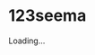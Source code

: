 # 123seema
<!DOCTYPE html>
<html>
<head>
<meta http-equiv="X-UA-Compatible" content="IE=edge">
<meta charset="UTF-8">
<title>Dash</title>
<link rel="icon" type="image/x-icon" href="/self-driving/_favicon.ico?v=1.20.0">
<link rel="stylesheet" href="/self-driving/_dash-component-suites/dash_design_kit/normalize.v1_5_4m1620758006.css">
<link rel="stylesheet" href="/self-driving/_dash-component-suites/dash_design_kit/base.v1_5_4m1620758006.css">
<link rel="stylesheet" href="/self-driving/_dash-component-suites/dash_design_kit/dashboard.v1_5_4m1620758006.css">
<link rel="stylesheet" href="/self-driving/_dash-component-suites/dash_design_kit/report.v1_5_4m1620758006.css">
<link rel="stylesheet" href="/self-driving/_dash-component-suites/dash_design_kit/fonts.v1_5_4m1620758006.css">
<link rel="stylesheet" href="/self-driving/_dash-component-suites/dash_design_kit/fa-all.v1_5_4m1620758006.css">
<link rel="stylesheet" href="/self-driving/_dash-component-suites/dash_design_kit/menu.v1_5_4m1620758006.css">
<link rel="stylesheet" href="/self-driving/_dash-component-suites/dash_design_kit/datacard.v1_5_4m1620758006.css">
<script>(function(w,d,s,l,i){w[l]=w[l]||[];w[l].push({'gtm.start':new Date().getTime(),event:'gtm.js'});var f=d.getElementsByTagName(s)[0],j=d.createElement(s),dl=l!='dataLayer'?'&l='+l:'';j.async=true;j.src='https://www.googletagmanager.com/gtm.js?id='+i+dl;f.parentNode.insertBefore(j,f);})(window,document,'script','dataLayer','GTM-N6T2RXG');</script>
</head>
<body>

<noscript><iframe src="https://www.googletagmanager.com/ns.html?id=GTM-N6T2RXG"
        height="0" width="0" style="display:none;visibility:hidden"></iframe></noscript>

<div id="react-entry-point">
<div class="_dash-loading">
Loading...
</div>
</div>
<footer>
<script id="_dash-config" type="application/json">{"url_base_pathname": null, "requests_pathname_prefix": "/self-driving/", "ui": false, "props_check": false, "show_undo_redo": false, "suppress_callback_exceptions": false, "update_title": "Updating..."}</script>
<script src="/self-driving/_dash-component-suites/dash_renderer/polyfill@7.v1_9_1m1617900226.8.7.min.js"></script>
<script src="/self-driving/_dash-component-suites/dash_renderer/react@16.v1_9_1m1617900226.14.0.min.js"></script>
<script src="/self-driving/_dash-component-suites/dash_renderer/react-dom@16.v1_9_1m1617900226.14.0.min.js"></script>
<script src="/self-driving/_dash-component-suites/dash_renderer/prop-types@15.v1_9_1m1617900226.7.2.min.js"></script>
<script src="/self-driving/_dash-component-suites/dash_core_components/dash_core_components.v1_16_0m1617909890.min.js"></script>
<script src="/self-driving/_dash-component-suites/dash_core_components/dash_core_components-shared.v1_16_0m1617909890.js"></script>
<script src="/self-driving/_dash-component-suites/dash_design_kit/dash_design_kit.v1_5_4m1620758006.min.js"></script>
<script src="/self-driving/_dash-component-suites/dash_html_components/dash_html_components.v1_1_3m1617909188.min.js"></script>
<script src="/self-driving/_dash-component-suites/dash_renderer/dash_renderer.v1_9_1m1617900246.min.js"></script>
<script id="_dash-renderer" type="application/javascript">var renderer = new DashRenderer();</script>
</footer>
</body>
</html>
